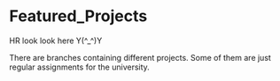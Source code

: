 # Featured_Projects
HR look look here Y(^_^)Y

There are branches containing different projects. Some of them are just regular assignments for the university.
